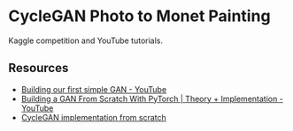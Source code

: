 # CycleGAN Photo to Monet Painting

Kaggle competition and YouTube tutorials.

## Resources
- [Building our first simple GAN - YouTube](https://www.youtube.com/watch?v=OljTVUVzPpM)
- [Building a GAN From Scratch With PyTorch | Theory + Implementation - YouTube](https://www.youtube.com/watch?v=_pIMdDWK5sc)
- [CycleGAN implementation from scratch](https://www.youtube.com/watch?v=4LktBHGCNfw&t=679s)
